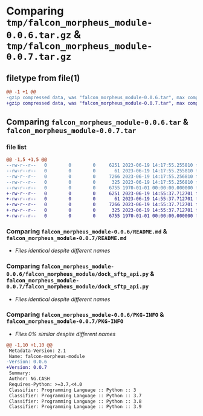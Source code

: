 # Comparing `tmp/falcon_morpheus_module-0.0.6.tar.gz` & `tmp/falcon_morpheus_module-0.0.7.tar.gz`

## filetype from file(1)

```diff
@@ -1 +1 @@
-gzip compressed data, was "falcon_morpheus_module-0.0.6.tar", max compression
+gzip compressed data, was "falcon_morpheus_module-0.0.7.tar", max compression
```

## Comparing `falcon_morpheus_module-0.0.6.tar` & `falcon_morpheus_module-0.0.7.tar`

### file list

```diff
@@ -1,5 +1,5 @@
--rw-r--r--   0        0        0     6251 2023-06-19 14:17:55.255810 falcon_morpheus_module-0.0.6/README.md
--rw-r--r--   0        0        0       61 2023-06-19 14:17:55.255810 falcon_morpheus_module-0.0.6/falcon_morpheus_module/__init__.py
--rw-r--r--   0        0        0     7266 2023-06-19 14:17:55.256810 falcon_morpheus_module-0.0.6/falcon_morpheus_module/dock_sftp_api.py
--rw-r--r--   0        0        0      325 2023-06-19 14:17:55.256810 falcon_morpheus_module-0.0.6/pyproject.toml
--rw-r--r--   0        0        0     6755 1970-01-01 00:00:00.000000 falcon_morpheus_module-0.0.6/PKG-INFO
+-rw-r--r--   0        0        0     6251 2023-06-19 14:55:37.712701 falcon_morpheus_module-0.0.7/README.md
+-rw-r--r--   0        0        0       61 2023-06-19 14:55:37.712701 falcon_morpheus_module-0.0.7/falcon_morpheus_module/__init__.py
+-rw-r--r--   0        0        0     7266 2023-06-19 14:55:37.712701 falcon_morpheus_module-0.0.7/falcon_morpheus_module/dock_sftp_api.py
+-rw-r--r--   0        0        0      325 2023-06-19 14:55:37.712701 falcon_morpheus_module-0.0.7/pyproject.toml
+-rw-r--r--   0        0        0     6755 1970-01-01 00:00:00.000000 falcon_morpheus_module-0.0.7/PKG-INFO
```

### Comparing `falcon_morpheus_module-0.0.6/README.md` & `falcon_morpheus_module-0.0.7/README.md`

 * *Files identical despite different names*

### Comparing `falcon_morpheus_module-0.0.6/falcon_morpheus_module/dock_sftp_api.py` & `falcon_morpheus_module-0.0.7/falcon_morpheus_module/dock_sftp_api.py`

 * *Files identical despite different names*

### Comparing `falcon_morpheus_module-0.0.6/PKG-INFO` & `falcon_morpheus_module-0.0.7/PKG-INFO`

 * *Files 0% similar despite different names*

```diff
@@ -1,10 +1,10 @@
 Metadata-Version: 2.1
 Name: falcon-morpheus-module
-Version: 0.0.6
+Version: 0.0.7
 Summary: 
 Author: NG.CASH
 Requires-Python: >=3.7,<4.0
 Classifier: Programming Language :: Python :: 3
 Classifier: Programming Language :: Python :: 3.7
 Classifier: Programming Language :: Python :: 3.8
 Classifier: Programming Language :: Python :: 3.9
```

